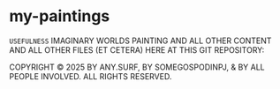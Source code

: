 # my-paintings

`USEFULNESS` IMAGINARY WORLDS PAINTING AND ALL OTHER CONTENT AND ALL OTHER FILES (ET CETERA) HERE AT THIS GIT REPOSITORY:

COPYRIGHT &copy; 2025 BY ANY.SURF, BY SOMEGOSPODINPJ, &amp; BY ALL PEOPLE INVOLVED. ALL RIGHTS RESERVED.
